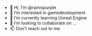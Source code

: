 - 👋 Hi, I’m @rainispurple
- 👀 I’m interested in gamedevelopment
- 🌱 I’m currently learning Unreal Engine
- 💞️ I’m looking to collaborate on ...
- 📫 Don't reach out to me

<!---
rainispurple/rainispurple is a ✨ special ✨ repository because its `README.md` (this file) appears on your GitHub profile.
You can click the Preview link to take a look at your changes.
--->
